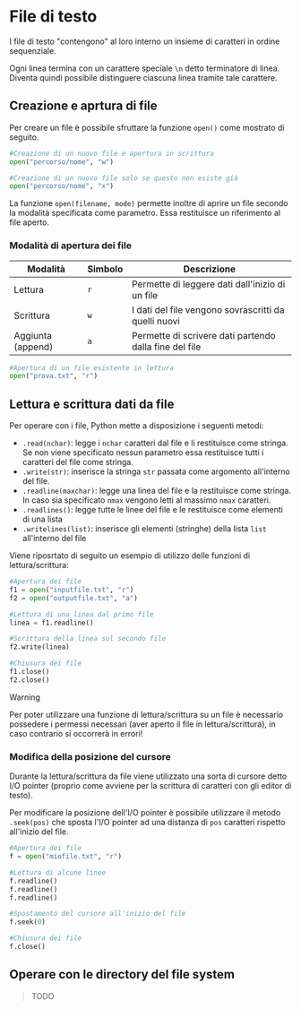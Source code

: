 # File di testo

I file di testo "contengono" al loro interno un insieme di caratteri in ordine sequenziale.

Ogni linea termina con un carattere speciale `\n` detto terminatore di linea. Diventa quindi possibile distinguere ciascuna
linea tramite tale carattere.

## Creazione e aprtura di file

Per creare un file è possibile sfruttare la funzione `open()` come mostrato di seguito.

```python
#Creazione di un nuovo file e apertura in scrittura
open("percorso/nome", "w")

#Creazione di un nuovo file solo se questo non esiste già
open("percorso/nome", "x")
```

La funzione `open(filename, mode)` permette inoltre di aprire un file secondo la modalità specificata come parametro.
Essa restituisce un riferimento al file aperto.

### Modalità di apertura dei file

| Modalità            | Simbolo | Descrizione                                            |
|---------------------|---------|--------------------------------------------------------|
| Lettura             | `r`     | Permette di leggere dati dall'inizio di un file        |
| Scrittura           | `w`     | I dati del file vengono sovrascritti da quelli nuovi   |
| Aggiunta (append)   | `a`     | Permette di scrivere dati partendo dalla fine del file |

```python
#Apertura di un file esistente in lettura
open("prova.txt", "r")
```

## Lettura e scrittura dati da file

Per operare con i file, Python mette a disposizione i seguenti metodi:

* `.read(nchar)`: legge i `nchar` caratteri dal file e li restituisce come stringa. Se non viene specificato nessun parametro essa restituisce tutti i caratteri del file come stringa.
* `.write(str)`: inserisce la stringa `str` passata come argomento all'interno del file.
* `.readline(maxchar)`: legge una linea del file e la restituisce come stringa. In caso sia specificato `nmax` vengono letti al massimo `nmax` caratteri.
* `.readlines()`: legge tutte le linee del file e le restituisce come elementi di una lista
* `.writelines(list)`: inserisce gli elementi (stringhe) della lista `list` all'interno del file

Viene riposrtato di seguito un esempio di utilizzo delle funzioni di lettura/scrittura:

```python
#Apertura dei file
f1 = open("inputfile.txt", "r")
f2 = open("outputfile.txt", "a")

#Lettura di una linea dal primo file
linea = f1.readline()

#Scrittura della linea sul secondo file
f2.write(linea)

#Chiusura dei file
f1.close()
f2.close()
```

>[!WARNING]
> Per poter utilizzare una funzione di lettura/scrittura su un file è necessario possedere i permessi necessari
> (aver aperto il file in lettura/scrittura), in caso contrario si occorrerà in errori!

### Modifica della posizione del cursore

Durante la lettura/scrittura da file viene utilizzato una sorta di cursore detto I/O pointer (proprio come avviene per 
la scrittura di caratteri con gli editor di testo).

Per modificare la posizione dell'I/O pointer è possibile utilizzare il metodo `.seek(pos)` che sposta l'I/O pointer
ad una distanza di `pos` caratteri rispetto all'inizio del file.

```python
#Apertura dei file
f = open("miofile.txt", "r")

#Lettura di alcune linee
f.readline()
f.readline()
f.readline()

#Spostamento del cursore all'inizio del file
f.seek(0)

#Chiusura dei file
f.close()
```

## Operare con le directory del file system

> TODO